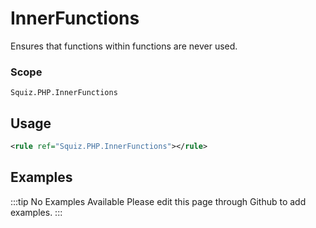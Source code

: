# InnerFunctions

Ensures that functions within functions are never used.

### Scope

`Squiz.PHP.InnerFunctions`

## Usage

```xml
<rule ref="Squiz.PHP.InnerFunctions"></rule>
```

## Examples

:::tip No Examples Available
Please edit this page through Github to add examples.
:::